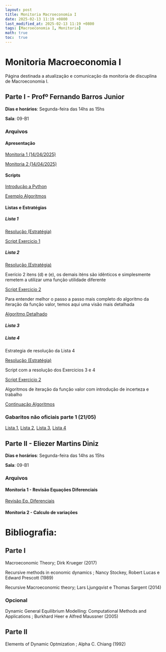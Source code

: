 ```yaml
---
layout: post
title: Monitoria Macroeconomia I
date: 2025-02-13 11:19 +0800
last_modified_at: 2025-02-13 11:19 +0800
tags: [Macroeconomia I, Monitoria]
math: true
toc:  true
---
```


# Monitoria Macroeconomia I

Página destinada a atualização e comunicação da monitoria de discuplina de Macroeconomia I.

## Parte I - Profº Fernando Barros Junior

**Dias e horários**: Segunda-feira das 14hs as 15hs

**Sala**: 09-B1

### Arquivos

#### Apresentação

[Monitoria 1 (14/04/2025)](/pdf/Monitoria_1_Macro_I.pdf)

[Monitoria 2 (14/04/2025)](/pdf/Monitoria_2_Macro_I.pdf)

#### Scripts

[Introdução a Python](/ex_scripts/Monitoria_Introdutória.ipynb)

[Exemplo Algoritmos](/ex_scripts/01_Exemplos_Algoritmos.py)

#### Listas e Estratégias

##### Lista 1

[Resolução (Estratégia)](/pdf/Estrategia_lista_I.pdf)

[Script Exercicio 1](/ex_scripts/lista_1.py)

##### Lista 2

[Resolução (Estratégia)](/pdf/Estrategia_lista_II.pdf)

Exerício 2 itens (d) e (e), os demais iténs são idênticos e simplesmente remetem a utilizar uma função utilidade diferente

[Script Exercicio 2](/ex_scripts/lista_2.py)

Para entender melhor o passo a passo mais completo do algoritmo da iteração da função valor, temos aqui uma visão mais detalhada

[Algoritmo Detalhado](/pdf/Iter_Func_Val.pdf)

##### Lista 3


##### Lista 4

Estrategia de resolução da Lista 4

[Resolução (Estratégia)](/pdf/Estrategia_lista_iv.pdf)

Script com a resolução dos Exercicios 3 e 4

[Script Exercicio 2](/ex_scripts/lista_4.py)

Algoritmos de iteração da função valor com introdução de incerteza e trabalho

[Continuação Algoritmos](/pdf/Iter_Func_Val_incert_trab.pdf)

### Gabaritos não oficiais parte 1 (21/05)

[Lista 1](/pdf/Lista_1_Macro_1_pt1.pdf), [Lista 2](/pdf/Lista_2_Macro_1_pt1.pdf), [Lista 3](/pdf/Lista_3_Macro_1_pt1.pdf), [Lista 4](/pdf/Lista_4_Macro_1_pt1.pdf)

## Parte II - Eliezer Martins Diniz

**Dias e horários**: Segunda-feira das 14hs as 15hs

**Sala**: 09-B1

### Arquivos

#### Monitoria 1 - Revisão Equações Diferenciais

[Revisão Eq. Diferenciais](/pdf/Monitoria_1_Macro_I_Parte_II.pdf)

#### Monitoria 2 - Calculo de variações




# Bibliografia:

## Parte I

Macroeconomic Theory; Dirk Krueger (2017)

Recursive methods in economic dynamics ; Nancy Stockey, Robert Lucas e Edward Prescott (1989)

Recursive Macroeconomic theory; Lars Ljungqvist e Thomas Sargent (2014)

### Opcional

Dynamic General Equilibrium Modelling: Computational Methods and Applications ; Burkhard Heer e Alfred Maussner (2005)

## Parte II

Elements of Dynamic Optmization ; Alpha C. Chiang (1992)








